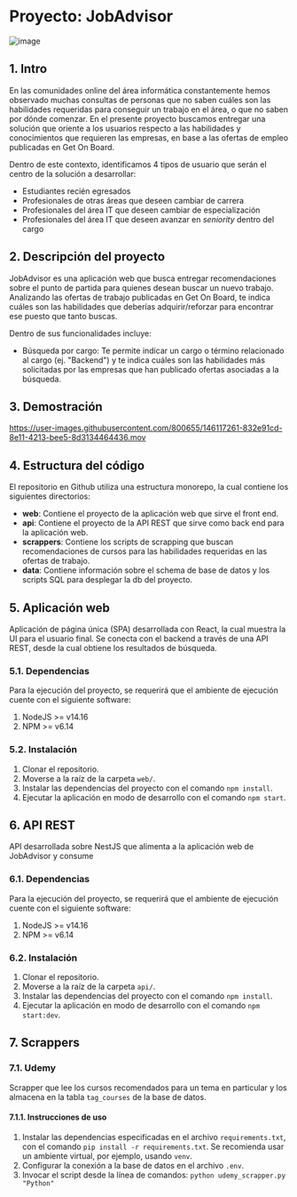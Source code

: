 # Proyecto: JobAdvisor

![image](https://user-images.githubusercontent.com/800655/146115054-1654fb41-f742-4ac9-92d6-1bd5cd63334c.png)


## 1. Intro

En las comunidades online del área informática constantemente hemos observado muchas consultas de personas que no saben cuáles son las habilidades requeridas para conseguir un trabajo en el área, o que no saben por dónde comenzar. En el presente proyecto buscamos entregar una solución que oriente a los usuarios respecto a las habilidades y conocimientos que requieren las empresas, en base a las ofertas de empleo publicadas en Get On Board.

Dentro de este contexto, identificamos 4 tipos de usuario que serán el centro de la solución a desarrollar:
- Estudiantes recién egresados
- Profesionales de otras áreas que deseen cambiar de carrera
- Profesionales del área IT que deseen cambiar de especialización
- Profesionales del área IT que deseen avanzar en _seniority_ dentro del cargo

## 2. Descripción del proyecto

JobAdvisor es una aplicación web que busca entregar recomendaciones sobre el punto de partida para quienes desean buscar un nuevo trabajo. Analizando las ofertas de trabajo publicadas en Get On Board, te indica cuáles son las habilidades que deberías adquirir/reforzar para encontrar ese puesto que tanto buscas.

Dentro de sus funcionalidades incluye:

- Búsqueda por cargo: Te permite indicar un cargo o término relacionado al cargo (ej. "Backend") y te indica cuáles son las habilidades más solicitadas por las empresas que han publicado ofertas asociadas a la búsqueda.

## 3. Demostración

https://user-images.githubusercontent.com/800655/146117261-832e91cd-8e11-4213-bee5-8d3134464436.mov


## 4. Estructura del código

El repositorio en Github utiliza una estructura monorepo, la cual contiene los siguientes directorios:

- **web**: Contiene el proyecto de la aplicación web que sirve el front end.
- **api**: Contiene el proyecto de la API REST que sirve como back end para la aplicación web.
- **scrappers**: Contiene los scripts de scrapping que buscan recomendaciones de cursos para las habilidades requeridas en las ofertas de trabajo.
- **data**: Contiene información sobre el schema de base de datos y los scripts SQL para desplegar la db del proyecto.

## 5. Aplicación web

Aplicación de página única (SPA) desarrollada con React, la cual muestra la UI para el usuario final. Se conecta con el backend a través de una API REST, desde la cual obtiene los resultados de búsqueda.

### 5.1. Dependencias

Para la ejecución del proyecto, se requerirá que el ambiente de ejecución cuente con el siguiente software:

1. NodeJS >= v14.16
2. NPM >= v6.14

### 5.2. Instalación

1. Clonar el repositorio.
2. Moverse a la raíz de la carpeta `web/`.
3. Instalar las dependencias del proyecto con el comando `npm install`.
4. Ejecutar la aplicación en modo de desarrollo con el comando `npm start`.


## 6. API REST

API desarrollada sobre NestJS que alimenta a la aplicación web de JobAdvisor y consume 

### 6.1. Dependencias

Para la ejecución del proyecto, se requerirá que el ambiente de ejecución cuente con el siguiente software:

1. NodeJS >= v14.16
2. NPM >= v6.14


### 6.2. Instalación

1. Clonar el repositorio.
2. Moverse a la raíz de la carpeta `api/`.
3. Instalar las dependencias del proyecto con el comando `npm install`.
4. Ejecutar la aplicación en modo de desarrollo con el comando `npm start:dev`.


## 7. Scrappers

### 7.1. Udemy

Scrapper que lee los cursos recomendados para un tema en particular y los almacena en la tabla `tag_courses` de la base de datos.

#### 7.1.1. Instrucciones de uso

1. Instalar las dependencias especificadas en el archivo `requirements.txt`, con el comando `pip install -r requirements.txt`. Se recomienda usar un ambiente virtual, por ejemplo, usando `venv`.
2. Configurar la conexión a la base de datos en el archivo `.env`.
3. Invocar el script desde la línea de comandos: `python udemy_scrapper.py "Python"`
